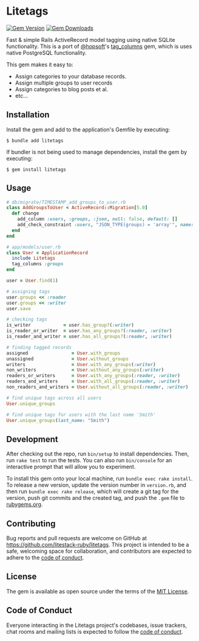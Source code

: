 # Litetags

[![Gem Version](https://badge.fury.io/rb/litetags.svg)](https://rubygems.org/gems/litetags)
[![Gem Downloads](https://img.shields.io/gem/dt/litetags)](https://rubygems.org/gems/litetags)
<!-- ![Tests](https://github.com/litestack-ruby/litetags/actions/workflows/main.yml/badge.svg) -->
<!-- ![Coverage](https://img.shields.io/badge/code_coverage-24%25-red) -->

Fast & simple Rails ActiveRecord model tagging using native SQLite functionality. This is a port of [@hopsoft](https://twitter.com/hopsoft)'s [tag_columns](https://github.com/hopsoft/tag_columns) gem, which is uses native PostgreSQL functionality.

This gem makes it easy to:

* Assign categories to your database records.
* Assign multiple groups to user records
* Assign categories to blog posts et al.
* etc...

## Installation

Install the gem and add to the application's Gemfile by executing:

    $ bundle add litetags

If bundler is not being used to manage dependencies, install the gem by executing:

    $ gem install litetags

## Usage

```ruby
# db/migrate/TIMESTAMP_add_groups_to_user.rb
class AddGroupsToUser < ActiveRecord::Migration[5.0]
  def change
    add_column :users, :groups, :json, null: false, default: []
    add_check_constraint :users, "JSON_TYPE(groups) = 'array'", name: 'user_groups_is_array'
  end
end
```

```ruby
# app/models/user.rb
class User < ApplicationRecord
  include Litetags
  tag_columns :groups
end
```

```ruby
user = User.find(1)

# assigning tags
user.groups << :reader
user.groups << :writer
user.save

# checking tags
is_writer            = user.has_group?(:writer)
is_reader_or_writer  = user.has_any_groups?(:reader, :writer)
is_reader_and_writer = user.has_all_groups?(:reader, :writer)

# finding tagged records
assigned                = User.with_groups
unassigned              = User.without_groups
writers                 = User.with_any_groups(:writer)
non_writers             = User.without_any_groups(:writer)
readers_or_writers      = User.with_any_groups(:reader, :writer)
readers_and_writers     = User.with_all_groups(:reader, :writer)
non_readers_and_writers = User.without_all_groups(:reader, :writer)

# find unique tags across all users
User.unique_groups

# find unique tags for users with the last name 'Smith'
User.unique_groups(last_name: "Smith")
```

## Development

After checking out the repo, run `bin/setup` to install dependencies. Then, run `rake test` to run the tests. You can also run `bin/console` for an interactive prompt that will allow you to experiment.

To install this gem onto your local machine, run `bundle exec rake install`. To release a new version, update the version number in `version.rb`, and then run `bundle exec rake release`, which will create a git tag for the version, push git commits and the created tag, and push the `.gem` file to [rubygems.org](https://rubygems.org).

## Contributing

Bug reports and pull requests are welcome on GitHub at https://github.com/litestack-ruby/litetags. This project is intended to be a safe, welcoming space for collaboration, and contributors are expected to adhere to the [code of conduct](https://github.com/litestack-ruby/litetags/blob/main/CODE_OF_CONDUCT.md).

## License

The gem is available as open source under the terms of the [MIT License](https://opensource.org/licenses/MIT).

## Code of Conduct

Everyone interacting in the Litetags project's codebases, issue trackers, chat rooms and mailing lists is expected to follow the [code of conduct](https://github.com/litestack-ruby/litetags/blob/main/CODE_OF_CONDUCT.md).
